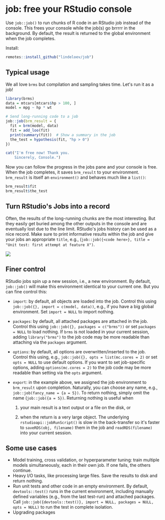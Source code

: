 # job: free your RStudio console

Use `job::job()` to run chunks of R code in an RStudio job instead of the console. This frees your console while the job(s) go brrrrr in the background. By default, the result is returned to the global environment when the job completes.

Install:

```r
remotes::install_github("lindeloev/job")
```

## Typical usage

We all love `brms` but compilation and sampling takes time. Let's run it as a job!

```r
library(brms)
data = mtcars[mtcars$hp > 100, ]
model = mpg ~ hp * wt

# Send long-running code to a job
job::job(brm_result = {
  fit = brm(model, data)
  fit = add_loo(fit)
  print(summary(fit))  # Show a summary in the job
  the_test = hypothesis(fit, "hp > 0")
})

cat("I'm free now! Thank you.
    Sincerely, Console.")
```

Now you can follow the progress in the jobs pane and your console is free. When the job completes, it saves `brm_result` to your environment. `brm_result` is itself an `environment()` and behaves much like a `list()`:

```r
brm_result$fit
brm_result$the_test
```

## Turn RStudio's Jobs into a record

Often, the results of the long-running chunks are the most interesting. But they easily get buried among the other outputs in the console and are eventually lost due to the line limit. RStudio's jobs history can be used as a nice record. Make sure to print informative results within the job and give your jobs an appropriate `title`, e.g., (`job::job({<code here>}, title = "Unit test: first attempt at feature X")`.

![](https://raw.githubusercontent.com/lindeloev/job/master/man/figures/joblist.png)

## Finer control

RStudio jobs spin up a new session, i.e., a new environment. By default, `job::job()` will make this environment identical to your current one. But you can fine control this:

-   `import`: by default, all objects are loaded into the job. Control this using `job::job({}, import = c(model, data))`, e.g., if you have a big global environment. Set `import = NULL` to import nothing.

-   `packages`: by default, all attached packages are attached in the job. Control this using `job::job({}, packages = c("brms"))` or set `packages = NULL` to load nothing. If `brms` is not loaded in your current session, adding `library("brms")` to the job code may be more readable than attaching via the `packages` argument.

-   `options`: by default, all options are overwritten/inserted to the job. Control this using, e.g., `job::job({}, opts = list(mc.cores = 2)` or set `opts = NULL` to use default options. If you want to set job-specific options, adding `options(mc.cores = 2)` to the job code may be more readable than setting via the `opts` argument.

-   `export`: in the example above, we assigned the job environment to `brm_result` upon completion. Naturally, you can choose any name, e.g., `job::job(fancy_name = {a = 5})`. To return nothing, simply omit the name (`job::job({a = 5})`. Returning nothing is useful when

    1.  your main result is a text output or a file on the disk, or

    2.  when the return is a very large object. The underlying `rstudioapi::jobRunScript()` is slow in the back-transfer so it's faster to `saveRDS(obj, filename)` them in the job and `readRDS(filename)` into your current session.

## Some use cases

-   Model training, cross validation, or hyperparameter tuning: train multiple models simultaneously, each in their own job. If one fails, the others continue.
-   Heavy I/O tasks, like processing large files. Save the results to disk and return nothing.
-   Run unit tests and other code in an empty environment. By default, `devtools::test()` runs in the current environment, including manually defined variables (e.g., from the last test-run) and attached packages. Call `job::job({devtools::test()}, import = NULL, packages = NULL, opts = NULL)` to run the test in complete isolation.
-   Upgrading packages
